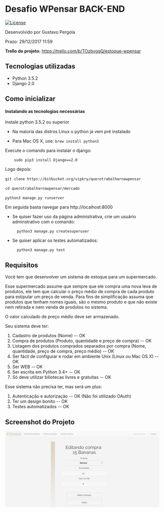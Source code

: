 # Desafio WPensar BACK-END
[![License](https://img.shields.io/badge/license-MIT-blue.svg)](http://opensource.org/licenses/MIT)

Desenvolvido por Gustavo Pergola

Prazo: 29/12/2017 11:59 

**Trello do projeto:** https://trello.com/b/TOzbvggQ/estoque-wpensar

## Tecnologias utilizadas
* Python 3.5.2
* Django 2.0

## Como inicializar

#### Instalando as tecnologias necessárias
Instale python 3.5.2 ou superior

* Na maioria das distros Linux o python já vem pré instalado

* Para Mac OS X, use: `brew install python3`

            
Execute o comando para instalar o django:

        sudo pip3 install Django==2.0
Logo depois:

`git clone https://bitbucket.org/vipkry/querotrabalharnawpensar`

`cd querotrabalharnawpensar/mercado`

`python3 manage.py runserver`

  

Em seguida basta navegar para http://localhost:8000

* Se quiser fazer uso da página administrativa, crie um usuário adminstrativo com o comando:
        
        python3 manage.py createsuperuser

* Se quiser aplicar os testes automatizados:
        
        python3 manage.py test

## Requisitos

Você tem que desenvolver um sistema de estoque para um supermercado.

Esse supermercado assume que sempre que ele compra uma nova leva de produtos, ele tem que calcular o preço médio de compra de cada produto para estipular um preço de venda.
Para fins de simplificação assuma que produtos que tenham nomes iguais, são o mesmo produto e que não existe nem retirada e nem venda de produtos no sistema.

O valor calculado de preço médio deve ser armazenado.

Seu sistema deve ter:

1. Cadastro de produtos (Nome) -- OK
2. Compra de produtos (Produto, quantidade e preço de compra) -- OK
3. Listagem dos produtos comprados separados por compra (Nome, quantidade, preço de compra, preço médio) -- OK
4. Ser fácil de configurar e rodar em ambiente Unix (Linux ou Mac OS X) -- OK
5. Ser WEB -- OK
6. Ser escrita em Python 3.4+ -- OK
7. Só deve utilizar biliotecas livres e gratuitas -- OK

Esse sistema não precisa ter, mas será um plus:

1. Autenticação e autorização -- OK (Não foi utilizado OAuth)
2. Ter um design bonito -- OK
3. Testes automatizados -- OK


## Screenshot do Projeto

![Screenshot do projeto](screenshot.png)
